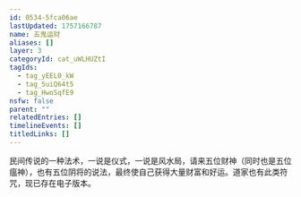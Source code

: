 ```yaml
---
id: 0534-5fca06ae
lastUpdated: 1757166787
name: 五鬼运财
aliases: []
layer: 3
categoryId: cat_uWLHUZtI
tagIds:
  - tag_yEEL0_kW
  - tag_5uiQ64t5
  - tag_HwoSqfE9
nsfw: false
parent: ""
relatedEntries: []
timelineEvents: []
titledLinks: []
---
```


民间传说的一种法术，一说是仪式，一说是风水局，请来五位财神（同时也是五位瘟神），也有五位阴将的说法，最终使自己获得大量财富和好运。道家也有此类符咒，现已存在电子版本。